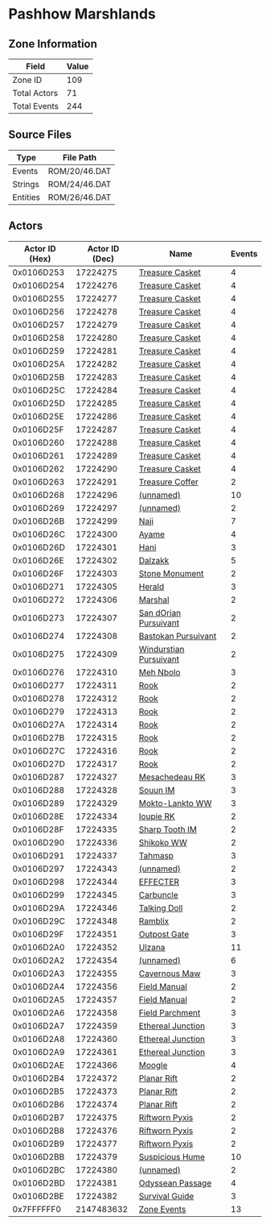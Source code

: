 # Pashhow Marshlands

## Zone Information

| Field        |   Value |
|--------------|---------|
| Zone ID      |     109 |
| Total Actors |      71 |
| Total Events |     244 |

## Source Files

| Type     | File Path     |
|----------|---------------|
| Events   | ROM/20/46.DAT |
| Strings  | ROM/24/46.DAT |
| Entities | ROM/26/46.DAT |

## Actors

| Actor ID (Hex)   |   Actor ID (Dec) | Name                                                                   |   Events |
|------------------|------------------|------------------------------------------------------------------------|----------|
| 0x0106D253       |         17224275 | [Treasure Casket](./17224275%20-%20Treasure%20Casket.md)               |        4 |
| 0x0106D254       |         17224276 | [Treasure Casket](./17224276%20-%20Treasure%20Casket.md)               |        4 |
| 0x0106D255       |         17224277 | [Treasure Casket](./17224277%20-%20Treasure%20Casket.md)               |        4 |
| 0x0106D256       |         17224278 | [Treasure Casket](./17224278%20-%20Treasure%20Casket.md)               |        4 |
| 0x0106D257       |         17224279 | [Treasure Casket](./17224279%20-%20Treasure%20Casket.md)               |        4 |
| 0x0106D258       |         17224280 | [Treasure Casket](./17224280%20-%20Treasure%20Casket.md)               |        4 |
| 0x0106D259       |         17224281 | [Treasure Casket](./17224281%20-%20Treasure%20Casket.md)               |        4 |
| 0x0106D25A       |         17224282 | [Treasure Casket](./17224282%20-%20Treasure%20Casket.md)               |        4 |
| 0x0106D25B       |         17224283 | [Treasure Casket](./17224283%20-%20Treasure%20Casket.md)               |        4 |
| 0x0106D25C       |         17224284 | [Treasure Casket](./17224284%20-%20Treasure%20Casket.md)               |        4 |
| 0x0106D25D       |         17224285 | [Treasure Casket](./17224285%20-%20Treasure%20Casket.md)               |        4 |
| 0x0106D25E       |         17224286 | [Treasure Casket](./17224286%20-%20Treasure%20Casket.md)               |        4 |
| 0x0106D25F       |         17224287 | [Treasure Casket](./17224287%20-%20Treasure%20Casket.md)               |        4 |
| 0x0106D260       |         17224288 | [Treasure Casket](./17224288%20-%20Treasure%20Casket.md)               |        4 |
| 0x0106D261       |         17224289 | [Treasure Casket](./17224289%20-%20Treasure%20Casket.md)               |        4 |
| 0x0106D262       |         17224290 | [Treasure Casket](./17224290%20-%20Treasure%20Casket.md)               |        4 |
| 0x0106D263       |         17224291 | [Treasure Coffer](./17224291%20-%20Treasure%20Coffer.md)               |        2 |
| 0x0106D268       |         17224296 | [(unnamed)](./17224296.md)                                             |       10 |
| 0x0106D269       |         17224297 | [(unnamed)](./17224297.md)                                             |        2 |
| 0x0106D26B       |         17224299 | [Naji](./17224299%20-%20Naji.md)                                       |        7 |
| 0x0106D26C       |         17224300 | [Ayame](./17224300%20-%20Ayame.md)                                     |        4 |
| 0x0106D26D       |         17224301 | [Hani](./17224301%20-%20Hani.md)                                       |        3 |
| 0x0106D26E       |         17224302 | [Dalzakk](./17224302%20-%20Dalzakk.md)                                 |        5 |
| 0x0106D26F       |         17224303 | [Stone Monument](./17224303%20-%20Stone%20Monument.md)                 |        2 |
| 0x0106D271       |         17224305 | [Herald](./17224305%20-%20Herald.md)                                   |        3 |
| 0x0106D272       |         17224306 | [Marshal](./17224306%20-%20Marshal.md)                                 |        2 |
| 0x0106D273       |         17224307 | [San dOrian Pursuivant](./17224307%20-%20San%20dOrian%20Pursuivant.md) |        2 |
| 0x0106D274       |         17224308 | [Bastokan Pursuivant](./17224308%20-%20Bastokan%20Pursuivant.md)       |        2 |
| 0x0106D275       |         17224309 | [Windurstian Pursuivant](./17224309%20-%20Windurstian%20Pursuivant.md) |        2 |
| 0x0106D276       |         17224310 | [Meh Nbolo](./17224310%20-%20Meh%20Nbolo.md)                           |        3 |
| 0x0106D277       |         17224311 | [Rook](./17224311%20-%20Rook.md)                                       |        2 |
| 0x0106D278       |         17224312 | [Rook](./17224312%20-%20Rook.md)                                       |        2 |
| 0x0106D279       |         17224313 | [Rook](./17224313%20-%20Rook.md)                                       |        2 |
| 0x0106D27A       |         17224314 | [Rook](./17224314%20-%20Rook.md)                                       |        2 |
| 0x0106D27B       |         17224315 | [Rook](./17224315%20-%20Rook.md)                                       |        2 |
| 0x0106D27C       |         17224316 | [Rook](./17224316%20-%20Rook.md)                                       |        2 |
| 0x0106D27D       |         17224317 | [Rook](./17224317%20-%20Rook.md)                                       |        2 |
| 0x0106D287       |         17224327 | [Mesachedeau RK](./17224327%20-%20Mesachedeau%20RK.md)                 |        3 |
| 0x0106D288       |         17224328 | [Souun IM](./17224328%20-%20Souun%20IM.md)                             |        3 |
| 0x0106D289       |         17224329 | [Mokto-Lankto WW](./17224329%20-%20Mokto-Lankto%20WW.md)               |        3 |
| 0x0106D28E       |         17224334 | [Ioupie RK](./17224334%20-%20Ioupie%20RK.md)                           |        2 |
| 0x0106D28F       |         17224335 | [Sharp Tooth IM](./17224335%20-%20Sharp%20Tooth%20IM.md)               |        2 |
| 0x0106D290       |         17224336 | [Shikoko WW](./17224336%20-%20Shikoko%20WW.md)                         |        2 |
| 0x0106D291       |         17224337 | [Tahmasp](./17224337%20-%20Tahmasp.md)                                 |        3 |
| 0x0106D297       |         17224343 | [(unnamed)](./17224343.md)                                             |        2 |
| 0x0106D298       |         17224344 | [EFFECTER](./17224344%20-%20EFFECTER.md)                               |        3 |
| 0x0106D299       |         17224345 | [Carbuncle](./17224345%20-%20Carbuncle.md)                             |        3 |
| 0x0106D29A       |         17224346 | [Talking Doll](./17224346%20-%20Talking%20Doll.md)                     |        2 |
| 0x0106D29C       |         17224348 | [Ramblix](./17224348%20-%20Ramblix.md)                                 |        2 |
| 0x0106D29F       |         17224351 | [Outpost Gate](./17224351%20-%20Outpost%20Gate.md)                     |        3 |
| 0x0106D2A0       |         17224352 | [Ulzana](./17224352%20-%20Ulzana.md)                                   |       11 |
| 0x0106D2A2       |         17224354 | [(unnamed)](./17224354.md)                                             |        6 |
| 0x0106D2A3       |         17224355 | [Cavernous Maw](./17224355%20-%20Cavernous%20Maw.md)                   |        3 |
| 0x0106D2A4       |         17224356 | [Field Manual](./17224356%20-%20Field%20Manual.md)                     |        2 |
| 0x0106D2A5       |         17224357 | [Field Manual](./17224357%20-%20Field%20Manual.md)                     |        2 |
| 0x0106D2A6       |         17224358 | [Field Parchment](./17224358%20-%20Field%20Parchment.md)               |        3 |
| 0x0106D2A7       |         17224359 | [Ethereal Junction](./17224359%20-%20Ethereal%20Junction.md)           |        3 |
| 0x0106D2A8       |         17224360 | [Ethereal Junction](./17224360%20-%20Ethereal%20Junction.md)           |        3 |
| 0x0106D2A9       |         17224361 | [Ethereal Junction](./17224361%20-%20Ethereal%20Junction.md)           |        3 |
| 0x0106D2AE       |         17224366 | [Moogle](./17224366%20-%20Moogle.md)                                   |        4 |
| 0x0106D2B4       |         17224372 | [Planar Rift](./17224372%20-%20Planar%20Rift.md)                       |        2 |
| 0x0106D2B5       |         17224373 | [Planar Rift](./17224373%20-%20Planar%20Rift.md)                       |        2 |
| 0x0106D2B6       |         17224374 | [Planar Rift](./17224374%20-%20Planar%20Rift.md)                       |        2 |
| 0x0106D2B7       |         17224375 | [Riftworn Pyxis](./17224375%20-%20Riftworn%20Pyxis.md)                 |        2 |
| 0x0106D2B8       |         17224376 | [Riftworn Pyxis](./17224376%20-%20Riftworn%20Pyxis.md)                 |        2 |
| 0x0106D2B9       |         17224377 | [Riftworn Pyxis](./17224377%20-%20Riftworn%20Pyxis.md)                 |        2 |
| 0x0106D2BB       |         17224379 | [Suspicious Hume](./17224379%20-%20Suspicious%20Hume.md)               |       10 |
| 0x0106D2BC       |         17224380 | [(unnamed)](./17224380.md)                                             |        2 |
| 0x0106D2BD       |         17224381 | [Odyssean Passage](./17224381%20-%20Odyssean%20Passage.md)             |        4 |
| 0x0106D2BE       |         17224382 | [Survival Guide](./17224382%20-%20Survival%20Guide.md)                 |        3 |
| 0x7FFFFFF0       |       2147483632 | [Zone Events](./Zone%20Events.md)                                      |       13 |